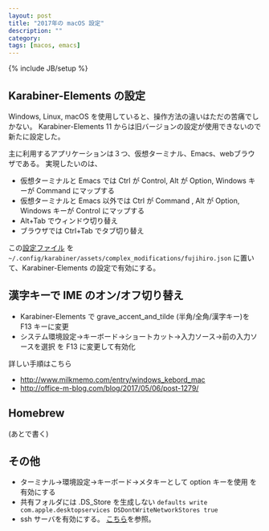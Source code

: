```yaml
---
layout: post
title: "2017年の macOS 設定"
description: ""
category: 
tags: [macos, emacs]
---
```

{% include JB/setup %}

## Karabiner-Elements の設定

Windows, Linux, macOS を使用していると、操作方法の違いはただの苦痛でしかない。
Karabiner-Elements 11 からは旧バージョンの設定が使用できないので新たに設定した。

主に利用するアプリケーションは３つ、仮想ターミナル、Emacs、webブラウザである。
実現したいのは、

* 仮想ターミナルと Emacs では Ctrl が Control, Alt が Option, Windows キーが Command にマップする
* 仮想ターミナルと Emacs 以外では Ctrl が Command , Alt が Option, Windows キーが Control にマップする
* Alt+Tab でウィンドウ切り替え
* ブラウザでは Ctrl+Tab でタブ切り替え

この[設定ファイル](https://gist.github.com/fujii/c77b51d62947bb318389d925dbaf2224)
を `~/.config/karabiner/assets/complex_modifications/fujihiro.json` に置いて、Karabiner-Elements の設定で有効にする。

## 漢字キーで IME のオン/オフ切り替え

* Karabiner-Elements で grave_accent_and_tilde (半角/全角/漢字キー)を F13 キーに変更
* システム環境設定→キーボード→ショートカット→入力ソース→前の入力ソースを選択 を F13 に変更して有効化

詳しい手順はこちら

* http://www.milkmemo.com/entry/windows_kebord_mac
* http://office-m-blog.com/blog/2017/05/06/post-1279/

## Homebrew

(あとで書く)

## その他

* ターミナル→環境設定→キーボード→メタキーとして option キーを使用 を有効にする
* 共有フォルダには .DS_Store を生成しない `defaults write com.apple.desktopservices DSDontWriteNetworkStores true`
* ssh サーバを有効にする。 [こちら](https://pc-karuma.net/mac-ssh-login/)を参照。
